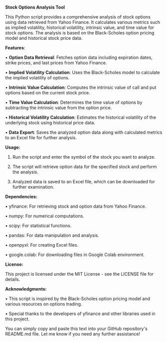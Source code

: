 **Stock Options Analysis Tool**

This Python script provides a comprehensive analysis of stock options using data retrieved from Yahoo Finance. It calculates various metrics such as implied volatility, historical volatility, intrinsic value, and time value for stock options. The analysis is based on the Black-Scholes option pricing model and historical stock price data.

**Features**:

•	**Option Data Retrieval**: Fetches option data including expiration dates, strike prices, and last prices from Yahoo Finance.

•	**Implied Volatility Calculation**: Uses the Black-Scholes model to calculate the implied volatility of options.

•	**Intrinsic Value Calculation**: Computes the intrinsic value of call and put options based on the current stock price.

•	**Time Value Calculation**: Determines the time value of options by subtracting the intrinsic value from the option price.

•	**Historical Volatility Calculation**: Estimates the historical volatility of the underlying stock using historical price data.

•	**Data Export**: Saves the analyzed option data along with calculated metrics to an Excel file for further analysis.

**Usage:**

1.	Run the script and enter the symbol of the stock you want to analyze.

2.	The script will retrieve option data for the specified stock and perform the analysis.

3.	Analyzed data is saved to an Excel file, which can be downloaded for further examination.

**Dependencies:**

•	yfinance: For retrieving stock and option data from Yahoo Finance.

•	numpy: For numerical computations.

•	scipy: For statistical functions.

•	pandas: For data manipulation and analysis.

•	openpyxl: For creating Excel files.

•	google.colab: For downloading files in Google Colab environment.

**License:**

This project is licensed under the MIT License - see the LICENSE file for details.

**Acknowledgments:**

•	This script is inspired by the Black-Scholes option pricing model and various resources on options trading.

•	Special thanks to the developers of yfinance and other libraries used in this project.
 
You can simply copy and paste this text into your GitHub repository's README.md file. Let me know if you need any further assistance!

